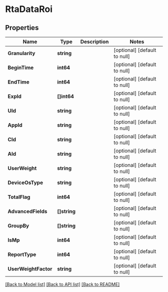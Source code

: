 # RtaDataRoi

## Properties
Name | Type | Description | Notes
------------ | ------------- | ------------- | -------------
**Granularity** | **string** |  | [optional] [default to null]
**BeginTime** | **int64** |  | [optional] [default to null]
**EndTime** | **int64** |  | [optional] [default to null]
**ExpId** | **[]int64** |  | [optional] [default to null]
**UId** | **string** |  | [optional] [default to null]
**AppId** | **string** |  | [optional] [default to null]
**CId** | **string** |  | [optional] [default to null]
**AId** | **string** |  | [optional] [default to null]
**UserWeight** | **string** |  | [optional] [default to null]
**DeviceOsType** | **string** |  | [optional] [default to null]
**TotalFlag** | **int64** |  | [optional] [default to null]
**AdvancedFields** | **[]string** |  | [optional] [default to null]
**GroupBy** | **[]string** |  | [optional] [default to null]
**IsMp** | **int64** |  | [optional] [default to null]
**ReportType** | **int64** |  | [optional] [default to null]
**UserWeightFactor** | **string** |  | [optional] [default to null]

[[Back to Model list]](../README.md#documentation-for-models) [[Back to API list]](../README.md#documentation-for-api-endpoints) [[Back to README]](../README.md)


